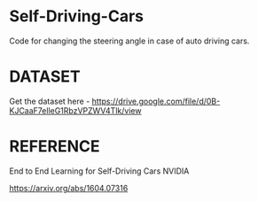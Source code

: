 # Self-Driving-Cars
Code for changing the steering angle in case of auto driving cars.



# DATASET
Get the dataset here - https://drive.google.com/file/d/0B-KJCaaF7elleG1RbzVPZWV4Tlk/view




# REFERENCE

End to End Learning for Self-Driving Cars
NVIDIA

https://arxiv.org/abs/1604.07316

